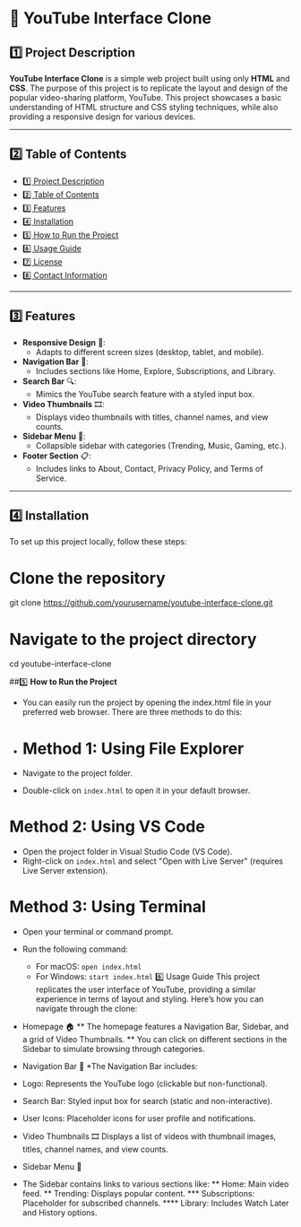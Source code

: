 # 🎥 **YouTube Interface Clone**

## 1️⃣ **Project Description**

**YouTube Interface Clone** is a simple web project built using only **HTML** and **CSS**. The purpose of this project is to replicate the layout and design of the popular video-sharing platform, YouTube. This project showcases a basic understanding of HTML structure and CSS styling techniques, while also providing a responsive design for various devices.

---

## 2️⃣ **Table of Contents**

- [1️⃣ Project Description](#1️⃣-project-description)
- [2️⃣ Table of Contents](#2️⃣-table-of-contents)
- [3️⃣ Features](#3️⃣-features)
- [4️⃣ Installation](#4️⃣-installation)
- [5️⃣ How to Run the Project](#5️⃣-how-to-run-the-project)
- [6️⃣ Usage Guide](#6️⃣-usage-guide)
- [7️⃣ License](#7️⃣-license)
- [8️⃣ Contact Information](#8️⃣-contact-information)

---

## 3️⃣ **Features**

- **Responsive Design** 📱:
  - Adapts to different screen sizes (desktop, tablet, and mobile).
- **Navigation Bar** 🧭:
  - Includes sections like Home, Explore, Subscriptions, and Library.
- **Search Bar** 🔍:
  - Mimics the YouTube search feature with a styled input box.
- **Video Thumbnails** 🎞️:
  - Displays video thumbnails with titles, channel names, and view counts.
- **Sidebar Menu** 📂:
  - Collapsible sidebar with categories (Trending, Music, Gaming, etc.).
- **Footer Section** 📋:
  - Includes links to About, Contact, Privacy Policy, and Terms of Service.

---

## 4️⃣ **Installation**

To set up this project locally, follow these steps:

# Clone the repository
git clone https://github.com/yourusername/youtube-interface-clone.git

# Navigate to the project directory
cd youtube-interface-clone

##5️⃣ **How to Run the Project**
- You can easily run the project by opening the index.html file in your preferred web browser. There are three methods to do this:
  
- # Method 1: Using File Explorer
- Navigate to the project folder.
- Double-click on `index.html` to open it in your default browser.

# Method 2: Using VS Code
- Open the project folder in Visual Studio Code (VS Code).
- Right-click on `index.html` and select "Open with Live Server" (requires Live Server extension).

# Method 3: Using Terminal
- Open your terminal or command prompt.
- Run the following command:
  - For macOS: `open index.html`
  - For Windows: `start index.html`
6️⃣ Usage Guide
This project replicates the user interface of YouTube, providing a similar experience in terms of layout and styling. Here’s how you can navigate through the clone:

- Homepage 🏠
** The homepage features a Navigation Bar, Sidebar, and a grid of Video Thumbnails.
** You can click on different sections in the Sidebar to simulate browsing through categories.
- Navigation Bar 🧭
*The Navigation Bar includes:
- Logo: Represents the YouTube logo (clickable but non-functional).
- Search Bar: Styled input box for search (static and non-interactive).
- User Icons: Placeholder icons for user profile and notifications.
- Video Thumbnails 🎞️
Displays a list of videos with thumbnail images, titles, channel names, and view counts.

* Sidebar Menu 📂
- The Sidebar contains links to various sections like:
** Home: Main video feed.
** Trending: Displays popular content.
*** Subscriptions: Placeholder for subscribed channels.
**** Library: Includes Watch Later and History options.



